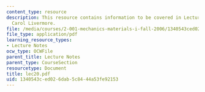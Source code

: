 ```yaml
---
content_type: resource
description: This resource contains information to be covered in Lecture 20 by Prof.
  Carol Livermore.
file: /media/courses/2-001-mechanics-materials-i-fall-2006/1340543ced026dab5c8444a53fe92153_lec20.pdf
file_type: application/pdf
learning_resource_types:
- Lecture Notes
ocw_type: OCWFile
parent_title: Lecture Notes
parent_type: CourseSection
resourcetype: Document
title: lec20.pdf
uid: 1340543c-ed02-6dab-5c84-44a53fe92153
---
```

